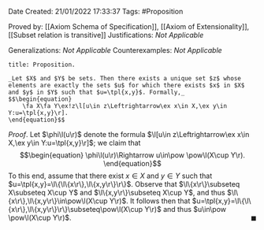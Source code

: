 <div class="topSpace"></div>

Date Created: 21/01/2022 17:33:37
Tags: #Proposition

Proved by: [[Axiom Schema of Specification]], [[Axiom of Extensionality]], [[Subset relation is transitive]]
Justifications: _Not Applicable_

Generalizations: _Not Applicable_
Counterexamples: _Not Applicable_

``` ad-Proposition
title: Proposition.

_Let $X$ and $Y$ be sets. Then there exists a unique set $z$ whose elements are exactly the sets $u$ for which there exists $x$ in $X$ and $y$ in $Y$ such that $u=\tpl{x,y}$. Formally,_
$$\begin{equation}
    \fa X\fa Y\ex!z\l[u\in z\Leftrightarrow\ex x\in X,\ex y\in Y:u=\tpl{x,y}\r].
\end{equation}$$

```

_Proof_. Let $\phi\l(u\r)$ denote the formula $\l[u\in z\Leftrightarrow\ex x\in X,\ex y\in Y:u=\tpl{x,y}\r]$; we claim that
$$\begin{equation}
    \phi\l(u\r)\Rightarrow u\in\pow \pow\l(X\cup Y\r).
\end{equation}$$
To this end, assume that there exist $x\in X$ and $y\in Y$ such that $u=\tpl{x,y}=\l\{\l\{x\r\},\l\{x,y\r\}\r\}$. Observe that $\l\{x\r\}\subseteq X\subseteq X\cup Y$ and $\l\{x,y\r\}\subseteq X\cup Y$, and thus $\l\{x\r\},\l\{x,y\r\}\in\pow\l(X\cup Y\r)$. It follows then that $u=\tpl{x,y}=\l\{\l\{x\r\},\l\{x,y\r\}\r\}\subseteq\pow\l(X\cup Y\r)$ and thus $u\in\pow \pow\l(X\cup Y\r)$.<span style="float:right;">$\blacksquare$</span>
